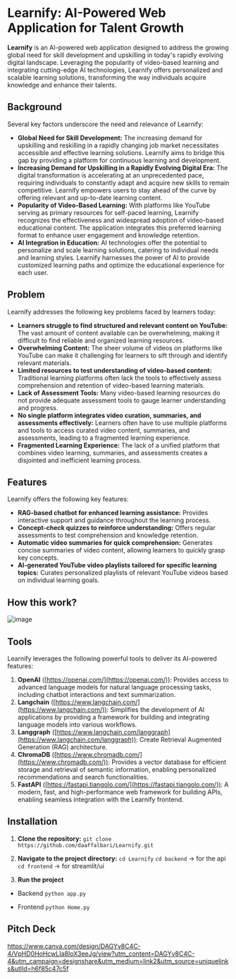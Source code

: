 # Learnify: AI-Powered Web Application for Talent Growth  
  
**Learnify** is an AI-powered web application designed to address the growing global need for skill development and upskilling in today's rapidly evolving digital landscape. Leveraging the popularity of video-based learning and integrating cutting-edge AI technologies, Learnify offers personalized and scalable learning solutions, transforming the way individuals acquire knowledge and enhance their talents.  
  
## Background  
  
Several key factors underscore the need and relevance of Learnify:  
  
* **Global Need for Skill Development:**  The increasing demand for upskilling and reskilling in a rapidly changing job market necessitates accessible and effective learning solutions. Learnify aims to bridge this gap by providing a platform for continuous learning and development.  
* **Increasing Demand for Upskilling in a Rapidly Evolving Digital Era:**  The digital transformation is accelerating at an unprecedented pace, requiring individuals to constantly adapt and acquire new skills to remain competitive. Learnify empowers users to stay ahead of the curve by offering relevant and up-to-date learning content.  
* **Popularity of Video-Based Learning:**  With platforms like YouTube serving as primary resources for self-paced learning, Learnify recognizes the effectiveness and widespread adoption of video-based educational content. The application integrates this preferred learning format to enhance user engagement and knowledge retention.  
* **AI Integration in Education:**  AI technologies offer the potential to personalize and scale learning solutions, catering to individual needs and learning styles. Learnify harnesses the power of AI to provide customized learning paths and optimize the educational experience for each user.  
  

## Problem  
  
Learnify addresses the following key problems faced by learners today:  
  
* **Learners struggle to find structured and relevant content on YouTube:** The vast amount of content available can be overwhelming, making it difficult to find reliable and organized learning resources.  
* **Overwhelming Content:**  The sheer volume of videos on platforms like YouTube can make it challenging for learners to sift through and identify relevant materials.  
* **Limited resources to test understanding of video-based content:**  Traditional learning platforms often lack the tools to effectively assess comprehension and retention of video-based learning materials.  
* **Lack of Assessment Tools:**  Many video-based learning resources do not provide adequate assessment tools to gauge learner understanding and progress.  
* **No single platform integrates video curation, summaries, and assessments effectively:**  Learners often have to use multiple platforms and tools to access curated video content, summaries, and assessments, leading to a fragmented learning experience.  
* **Fragmented Learning Experience:**  The lack of a unified platform that combines video learning, summaries, and assessments creates a disjointed and inefficient learning process.  


## Features  
  
Learnify offers the following key features:  
  
* **RAG-based chatbot for enhanced learning assistance:**  Provides interactive support and guidance throughout the learning process.  
* **Concept-check quizzes to reinforce understanding:**  Offers regular assessments to test comprehension and knowledge retention.  
* **Automatic video summaries for quick comprehension:**  Generates concise summaries of video content, allowing learners to quickly grasp key concepts.  
* **AI-generated YouTube video playlists tailored for specific learning topics:**  Curates personalized playlists of relevant YouTube videos based on individual learning goals.  


## How this work?
![image](https://github.com/user-attachments/assets/54acfab3-9724-4480-a663-d318b3c94ffc)


##  Tools

Learnify leverages the following powerful tools to deliver its AI-powered features:    
  
1. **OpenAI** ([https://openai.com/](https://openai.com/)):  Provides access to advanced language models for natural language processing tasks, including chatbot interactions and text summarization.  
2. **Langchain** ([https://www.langchain.com/](https://www.langchain.com/)):  Simplifies the development of AI applications by providing a framework for building and integrating language models into various workflows.  
3. **Langgraph** ([https://www.langchain.com/langgraph](https://www.langchain.com/langgraph)):  Create Retrieval Augmented Generation (RAG) architecture.  
4. **ChromaDB** ([https://www.chromadb.com/](https://www.chromadb.com/)):  Provides a vector database for efficient storage and retrieval of semantic information, enabling personalized recommendations and search functionalities.  
5. **FastAPI** ([https://fastapi.tiangolo.com/](https://fastapi.tiangolo.com/)):  A modern, fast, and high-performance web framework for building APIs, enabling seamless integration with the Learnify frontend.  
  
  
## Installation  

1. **Clone the repository:**
``git clone https://github.com/daaffalbari/Learnify.git``

2. **Navigate to the project directory:**
``cd Learnify``
``cd backend`` -> for the api
``cd frontend`` -> for streamlit/ui

4. **Run the project**
- Backend
  ``python app.py``

- Frontend
  ``python Home.py``

## Pitch Deck

https://www.canva.com/design/DAGYv8C4C-4/VpHD0HoHcwLIa8IoX3eeJg/view?utm_content=DAGYv8C4C-4&utm_campaign=designshare&utm_medium=link2&utm_source=uniquelinks&utlId=h6f85c47c5f
